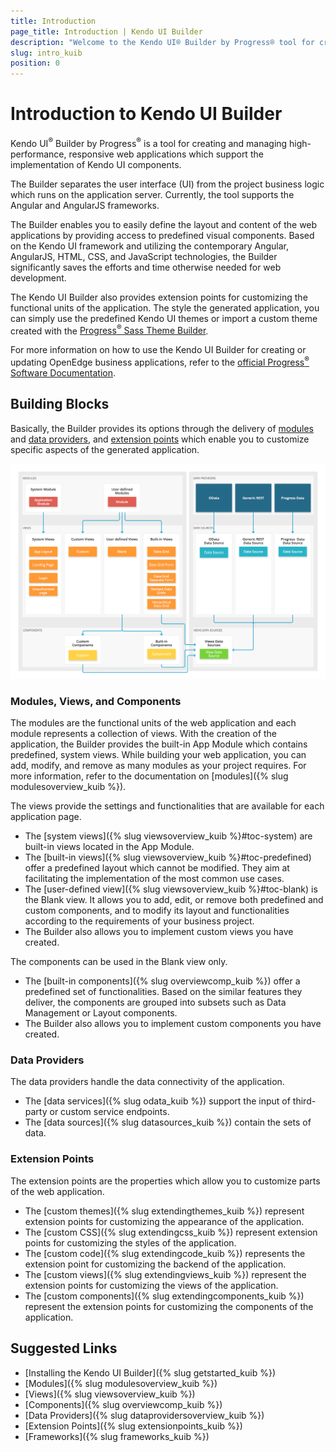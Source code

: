 ```yaml
---
title: Introduction
page_title: Introduction | Kendo UI Builder
description: "Welcome to the Kendo UI® Builder by Progress® tool for creating and managing Angular and AngularJS-based web applications."
slug: intro_kuib
position: 0
---
```


# Introduction to Kendo UI Builder

Kendo UI<sup>®</sup> Builder by Progress<sup>®</sup> is a tool for creating and managing high-performance, responsive web applications which support the implementation of Kendo UI components.

The Builder separates the user interface (UI) from the project business logic which runs on the application server. Currently, the tool supports the Angular and AngularJS frameworks.

The Builder enables you to easily define the layout and content of the web applications by providing access to predefined visual components. Based on the Kendo UI framework and utilizing the contemporary Angular, AngularJS, HTML, CSS, and JavaScript technologies, the Builder significantly saves the efforts and time otherwise needed for web development.

The Kendo UI Builder also provides extension points for customizing the functional units of the application. The style the generated application, you can simply use the predefined Kendo UI themes or import a custom theme created with the [Progress<sup>®</sup> Sass Theme Builder](http://themebuilder.telerik.com/).

For more information on how to use the Kendo UI Builder for creating or updating OpenEdge business applications, refer to the [official Progress<sup>®</sup> Software Documentation](https://www.progress.com/documentation/kendo-ui-builder).  

## Building Blocks

Basically, the Builder provides its options through the delivery of [modules](#toc-modules) and [data providers](#toc-data-providers), and [extension points](#toc-extension-points) which enable you to customize specific aspects of the generated application.

<img src="images/building_blocks_intro_kuib.png" class="img-responsive" alt="The Building Blocks of the Kendo UI Builder"/>

### Modules, Views, and Components

The modules are the functional units of the web application and each module represents a collection of views. With the creation of the application, the Builder provides the built-in App Module which contains predefined, system views. While building your web application, you can add, modify, and remove as many modules as your project requires. For more information, refer to the documentation on [modules]({% slug modulesoverview_kuib %}).

The views provide the settings and functionalities that are available for each application page.
* The [system views]({% slug viewsoverview_kuib %}#toc-system) are built-in views located in the App Module.
* The [built-in views]({% slug viewsoverview_kuib %}#toc-predefined) offer a predefined layout which cannot be modified. They aim at facilitating the implementation of the most common use cases.
* The [user-defined view]({% slug viewsoverview_kuib %}#toc-blank) is the Blank view. It allows you to add, edit, or remove both predefined and custom components, and to modify its layout and functionalities according to the requirements of your business project.  
* The Builder also allows you to implement custom views you have created.   

The components can be used in the Blank view only.  
* The [built-in components]({% slug overviewcomp_kuib %}) offer a predefined set of functionalities. Based on the similar features they deliver, the components are grouped into subsets such as Data Management or Layout components.
* The Builder also allows you to implement custom components you have created.   

### Data Providers

The data providers handle the data connectivity of the application.
* The [data services]({% slug odata_kuib %}) support the input of third-party or custom service endpoints.
* The [data sources]({% slug datasources_kuib %}) contain the sets of data.

### Extension Points

The extension points are the properties which allow you to customize parts of the web application.
* The [custom themes]({% slug extendingthemes_kuib %}) represent extension points for customizing the appearance of the application.  
* The [custom CSS]({% slug extendingcss_kuib %}) represent extension points for customizing the styles of the application.
* The [custom code]({% slug extendingcode_kuib %}) represents the extension point for customizing the backend of the application.  
* The [custom views]({% slug extendingviews_kuib %}) represent the extension points for customizing the views of the application.
* The [custom components]({% slug extendingcomponents_kuib %}) represent the extension points for customizing the components of the application.

## Suggested Links

* [Installing the Kendo UI Builder]({% slug getstarted_kuib %})
* [Modules]({% slug modulesoverview_kuib %})
* [Views]({% slug viewsoverview_kuib %})
* [Components]({% slug overviewcomp_kuib %})
* [Data Providers]({% slug dataprovidersoverview_kuib %})
* [Extension Points]({% slug extensionpoints_kuib %})
* [Frameworks]({% slug frameworks_kuib %})
